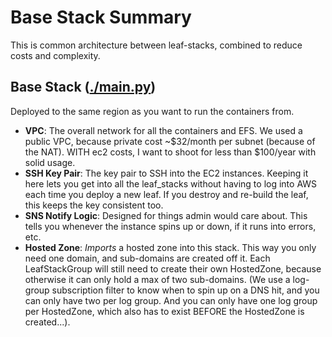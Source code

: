 # Base Stack Summary

This is common architecture between leaf-stacks, combined to reduce costs and complexity.

## Base Stack ([./main.py](./main.py))

Deployed to the same region as you want to run the containers from.

- **VPC**: The overall network for all the containers and EFS. We used a public VPC, because private cost ~$32/month per subnet (because of the NAT). WITH ec2 costs, I want to shoot for less than $100/year with solid usage.
- **SSH Key Pair**: The key pair to SSH into the EC2 instances. Keeping it here lets you get into all the leaf_stacks without having to log into AWS each time you deploy a new leaf. If you destroy and re-build the leaf, this keeps the key consistent too.
- **SNS Notify Logic**: Designed for things admin would care about. This tells you whenever the instance spins up or down, if it runs into errors, etc.
- **Hosted Zone**: *Imports* a hosted zone into this stack. This way you only need one domain, and sub-domains are created off it. Each LeafStackGroup will still need to create their own HostedZone, because otherwise it can only hold a max of two sub-domains. (We use a log-group subscription filter to know when to spin up on a DNS hit, and you can only have two per log group. And you can only have one log group per HostedZone, which also has to exist BEFORE the HostedZone is created...).

